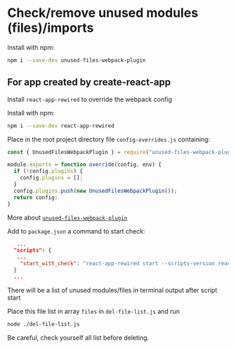 # Check/remove unused modules (files)/imports

Install with npm:

```bash
npm i --save-dev unused-files-webpack-plugin
```

## For app created by create-react-app

Install `react-app-rewired` to override the webpack config

Install with npm:

```bash
npm i --save-dev react-app-rewired
```

Place in the root project directory file `config-overrides.js` containing:

```js
const { UnusedFilesWebpackPlugin } = require("unused-files-webpack-plugin");

module.exports = function override(config, env) {
  if (!config.plugins) {
    config.plugins = [];
  }
  config.plugins.push(new UnusedFilesWebpackPlugin());
  return config;
}
```
More about [`unused-files-webpack-plugin`](https://github.com/tomchentw/unused-files-webpack-plugin/)

Add to `package.json` a command to start check:
```json
   ...
  "scripts": {
   ...
    "start_with_check": "react-app-rewired start --scripts-version react-scripts",
  }
  ...
```
There will be a list of unused modules/files in terminal output after script start

Place this file list in array `files` in `del-file-list.js` and run
```bash
node ./del-file-list.js
```
Be careful, check yourself all list before deleting.
